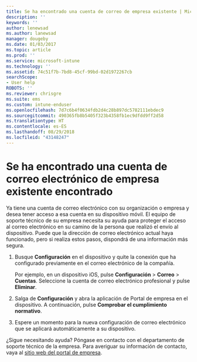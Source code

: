 ```yaml
---
title: Se ha encontrado una cuenta de correo de empresa existente | Microsoft Docs
description: ''
keywords: ''
author: lenewsad
ms.author: lanewsad
manager: dougeby
ms.date: 01/03/2017
ms.topic: article
ms.prod: ''
ms.service: microsoft-intune
ms.technology: ''
ms.assetid: 74c51f7b-7bd8-45cf-99bd-02d1972267cb
searchScope:
- User help
ROBOTS: ''
ms.reviewer: chrisgre
ms.suite: ems
ms.custom: intune-enduser
ms.openlocfilehash: 7d7c6b4f0634fdb2d4c28b897dc5782111ebdec9
ms.sourcegitcommit: 490365fb8b5405f323b4358fb1ec9dfdd9ff2d58
ms.translationtype: HT
ms.contentlocale: es-ES
ms.lasthandoff: 08/29/2018
ms.locfileid: "43148247"
---
```

# <a name="an-existing-company-email-account-was-found"></a>Se ha encontrado una cuenta de correo electrónico de empresa existente encontrado

Ya tiene una cuenta de correo electrónico con su organización o empresa y desea tener acceso a esa cuenta en su dispositivo móvil. El equipo de soporte técnico de su empresa necesita su ayuda para proteger el acceso al correo electrónico en su camino de la persona que realizó el envío al dispositivo. Puede que la dirección de correo electrónico actual haya funcionado, pero si realiza estos pasos, dispondrá de una información más segura.

1.  Busque **Configuración** en el dispositivo y quite la conexión que ha configurado previamente en el correo electrónico de la compañía.

    Por ejemplo, en un dispositivo iOS, pulse **Configuración** > **Correo** > **Cuentas**. Seleccione la cuenta de correo electrónico profesional y pulse **Eliminar**.

2.  Salga de **Configuración** y abra la aplicación de Portal de empresa en el dispositivo. A continuación, pulse **Comprobar el cumplimiento normativo**.

3.  Espere un momento para la nueva configuración de correo electrónico que se aplicará automáticamente a su dispositivo.

¿Sigue necesitando ayuda? Póngase en contacto con el departamento de soporte técnico de la empresa. Para averiguar su información de contacto, vaya al [sitio web del portal de empresa](https://go.microsoft.com/fwlink/?linkid=2010980).
